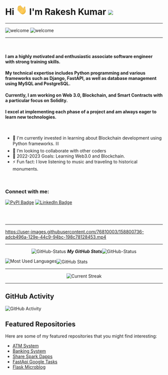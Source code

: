 <h1>Hi <img src="https://raw.githubusercontent.com/ABSphreak/ABSphreak/master/gifs/Hi.gif" width="35"> I'm Rakesh Kumar <img src="https://camo.githubusercontent.com/d3359cb00ab0b5ed8f2e1fe3fceb4fbaf3b614340f8c0db99c17b9f50b351770/68747470733a2f2f656d6f6a69732e736c61636b6d6f6a69732e636f6m2f656d6f6a69732f696d616765732f313533313834393433302f343234362f626c6f622d73756e676c61737365732e6769663f31353331383439343330" width="35"></h1>

<hr>

![welcome](https://user-images.githubusercontent.com/76810003/160365873-cf0811c3-93e2-486d-8d61-e1f47d379280.gif)
![welcome](https://user-images.githubusercontent.com/76810003/160365873-cf0811c3-93e2-486d-8d61-e1f47d379280.gif)

<hr>

<br />

#### I am a highly motivated and enthusiastic associate software engineer with strong training skills. 
#### My technical expertise includes Python programming and various frameworks such as Django, FastAPI, as well as database management using MySQL and PostgreSQL. 
#### Currently, I am working on Web 3.0, Blockchain, and Smart Contracts with a particular focus on Solidity. 
#### I excel at implementing each phase of a project and am always eager to learn new technologies.

<br/>

- 🔭 I'm currently invested in learning about Blockchain development using Python frameworks. ⛓️
- 👯 I’m looking to collaborate with other coders
- 🥅 2022-2023 Goals: Learning Web3.0 and Blockchain.
- ⚡ Fun fact: I love listening to music and traveling to historical monuments.

<br />

### Connect with me:
[![PyPI Badge](https://img.shields.io/pypi/v/package-name.svg?style=for-the-badge)](https://pypi.org/project/package-name/)
[![LinkedIn Badge](https://img.shields.io/badge/-linkedin-0078B6?logo=linkedin&logoColor=white&style=for-the-badge)][linkedin]

<br />
<br />

<hr>

https://user-images.githubusercontent.com/76810003/158800736-adcb496a-129e-44c9-94bc-198c78128453.mp4

<hr>

<p align="center">
<img src="https://media.giphy.com/media/8UHRm5oY4k4FDxq5QG/giphy.gif" width="30px" alt="GitHub-Status"/>&nbsp;<i><b>My GitHub Stats</b></i><img src="https://media.giphy.com/media/8UHRm5oY4k4FDxq5QG/giphy.gif" width="30px" alt="GitHub-Status"/>
</p>

<p> <img align="left"  alt="Most Used Languages" src="https://github-readme-stats.vercel.app/api/top-langs?username=m-rakesh-kr&show_icons=true&locale=en&layout=compact&theme=github_dark" /> 
</p>

<p> <img align="center" alt="GitHub Stats" src="https://github-readme-stats.vercel.app/api?username=m-rakesh-kr&show_icons=true&locale=en&theme=github_dark" width="420"/> 
</p>

<hr>

<p align="center"> <img alt="Current Streak" src="https://github-readme-streak-stats.herokuapp.com/?user=m-rakesh-kr&theme=dark" /> </p>

<hr>

## GitHub Activity
![GitHub Activity](https://activity-graph.herokuapp.com/graph?username=m-rakesh-kr&theme=github)

## Featured Repositories
Here are some of my featured repositories that you might find interesting:

- [ATM System](https://github.com/m-rakesh-kr/ATM_System)
- [Banking System](https://github.com/m-rakesh-kr/banking_system)
- [Share Spark Dapps](https://github.com/m-rakesh-kr/ShareSparks_Dapps)
- [FastApi Google Tasks](https://github.com/m-rakesh-kr/fastapi_google_tasks)
- [Flask Microblog](https://github.com/m-rakesh-kr/flask_microblog)

<!--Links -->
[PyPI]: https://pypi.org/user/m-rakesh-kr/
[Linkedin]: https://www.linkedin.com/in/m-rakesh-kr/
